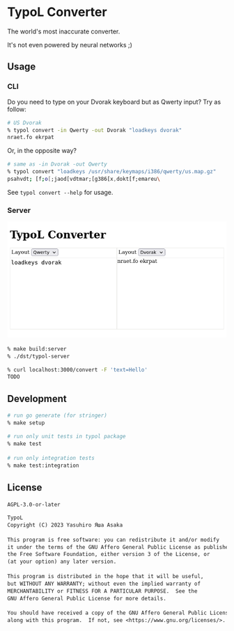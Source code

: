 # TypoL Converter

The world's most inaccurate converter.

It's not even powered by neural networks ;)


## Usage

### CLI

Do you need to type on your Dvorak keyboard but as Qwerty input? Try as follow:

```zsh
# US Dvorak
% typol convert -in Qwerty -out Dvorak "loadkeys dvorak"
nraet.fo ekrpat
```

Or, in the opposite way?

```zsh
# same as -in Dvorak -out Qwerty
% typol convert "loadkeys /usr/share/keymaps/i386/qwerty/us.map.gz"
psahvdt; [f;o[;jaod[vdtmar;[g386[x,dokt[f;emareu\
```

See `typol convert --help` for usage.

### Server

![A screenshot of TypoL Converter Web](
img/typol-server.png?raw=true "TypoL Converter")

```zsh
% make build:server
% ./dst/typol-server
```

```zsh
% curl localhost:3000/convert -F 'text=Hello'
TODO
```

## Development

```zsh
# run go generate (for stringer)
% make setup
```

```zsh
# run only unit tests in typol package
% make test

# run only integration tests
% make test:integration
```


## License

`AGPL-3.0-or-later`


```txt
TypoL
Copyright (C) 2023 Yasuhiro Яша Asaka

This program is free software: you can redistribute it and/or modify
it under the terms of the GNU Affero General Public License as published by
the Free Software Foundation, either version 3 of the License, or
(at your option) any later version.

This program is distributed in the hope that it will be useful,
but WITHOUT ANY WARRANTY; without even the implied warranty of
MERCHANTABILITY or FITNESS FOR A PARTICULAR PURPOSE.  See the
GNU Affero General Public License for more details.

You should have received a copy of the GNU Affero General Public License
along with this program.  If not, see <https://www.gnu.org/licenses/>.
```
